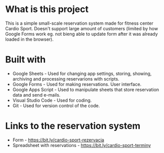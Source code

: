 # What is this project
This is a simple small-scale reservation system made for fitness center Cardio Sport. Doesn't support large amount of customers (limited by how Google Forms work eg. not bieng able to update form after it was already loaded in the browser).

# Built with
 - Google Sheets - Used for changing app settings, storing, showing, archiving and processing reservarions with scripts.
 - Google Forms - Used for making reservations. User interface.
 - Google Apps Script - Used to manipulate sheets that store reservation data and send e-mails.
 - Visual Studio Code - Used for coding.
 - Git - Used for version control of the code.

# Links to the reservation system
 - Form - https://bit.ly/cardio-sport-rezervacia
 - Spreadsheet with reservations - https://bit.ly/cardio-sport-terminy